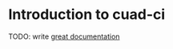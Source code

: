 # Introduction to cuad-ci

TODO: write [great documentation](http://jacobian.org/writing/what-to-write/)
